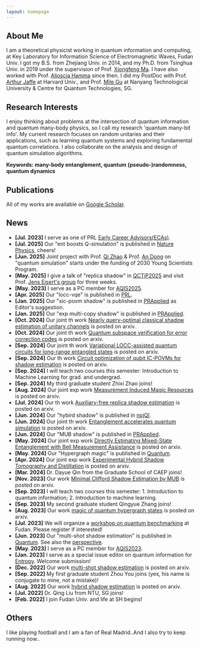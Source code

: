 ```yaml
---
layout: homepage
---
```


## About Me

I am a theoretical physicist working in quantum information and computing, at Key Laboratory for Information Science of Electromagnetic Waves, Fudan Univ. I got my B.S. from Zhejiang Univ. in 2014, and my Ph.D. from Tsinghua Univ. in 2019 under the supervision of Prof. [Xiongfeng Ma](https://iiis.tsinghua.edu.cn/maxiongfeng/). I have also worked with Prof. [Alioscia Hamma](https://www.quantumphysics.fun/) since then. I did my PostDoc with Prof. [Arthur Jaffe](https://mathpicture.fas.harvard.edu/) at Harvard Univ., and Prof. [Mile Gu](https://www.quantumcomplexity.org/milegu/) at Nanyang Technological University & Centre for Quantum Technologies, SG.

## Research Interests
I enjoy thinking about problems at the intersection of quantum information and quantum many-body physics, so I call my research 'quantum many-bit info'. 
My current research focuses on random unitaries and their applications, such as learning quantum systems and exploring fundamental quantum correlations. I also collaborate on the analysis and design of quantum simulation algorithms.

**Keywords: many-body entanglement, quantum (pseudo-)randomness, quantum dynamics**


## Publications
All of my works are available on [Google Scholar](https://scholar.google.com/citations?view_op=list_works&hl=en&hl=en&user=oQ_tbtYAAAAJ&sortby=pubdate).

## News
- **[Jul. 2023]** I serve as one of PRL [Early Career Advisors(ECAs)](https://journals.aps.org/prl/staff#early).
- **[Jul. 2025]** Our "ent boosts Q-simulation" is published in [Nature Physics](https://www.nature.com/articles/s41567-025-02945-2), cheers!
- **[Jun. 2025]** Joint project with Prof. [Qi Zhao](https://qizhao-quantum.github.io/) & Prof. [An Dong](https://dong-an.github.io/) on "quantum simulation" starts under the funding of 2030 Young Scientists Program.
- **[May. 2025]** I give a talk of "replica shadow" in [QCTiP2025](https://qctip2025.com/program/) and visit Prof. [Jens Eisert's group](https://www.physik.fu-berlin.de/en/einrichtungen/ag/ag-eisert/index.html) for three weeks.
- **[May. 2023]** I serve as a PC member for [AQIS2025](http://aqis-conf.org/2025/).
- **[Apr. 2025]** Our "locc-vqe" is published in [PRL](https://journals.aps.org/prl/abstract/10.1103/PhysRevLett.134.170601).
- **[Jan. 2025]** Our "sic-povm shadow" is published in [PRApplied](https://journals.aps.org/prapplied/abstract/10.1103/PhysRevApplied.23.014021) as Editor's suggestion.
- **[Jan. 2025]** Our "exp multi-copy shadow" is published in [PRApplied](https://journals.aps.org/prapplied/abstract/10.1103/PhysRevApplied.23.014075).
- **[Oct. 2024]** Our joint th work [Nearly query-optimal classical shadow estimation of unitary channels](https://arxiv.org/abs/2410.14538) is posted on arxiv.
- **[Oct. 2024]** Our joint th work [Quantum subspace verification for error correction codes](https://arxiv.org/abs/2410.12551) is posted on arxiv.
- **[Sep. 2024]** Our joint th work [Variational LOCC-assisted quantum circuits for long-range entangled states](https://arxiv.org/abs/2409.07281) is posted on arxiv.
- **[Sep. 2024]** Our th work [Circuit optimization of qubit IC-POVMs for shadow estimation](https://arxiv.org/abs/2409.05676) is posted on arxiv.
- **[Sep. 2024]** I will teach two courses this semester: Introduction to Machine Learning for grad. and undergrad.
- **[Sep. 2024]** My third graduate student Zhixi Zhao joins!
- **[Aug. 2024]** Our joint exp work [Measurement Induced Magic Resources](https://arxiv.org/abs/2408.01980) is posted on arxiv.
- **[Jul. 2024]** Our th work [Auxiliary-free replica shadow estimation](https://arxiv.org/abs/2407.20865) is posted on arxiv.
- **[Jun. 2024]** Our "hybird shadow" is published in [npjQI](https://www.nature.com/articles/s41534-024-00846-5).
- **[Jun. 2024]** Our joint th work [Entanglement accelerates quantum simulation](https://arxiv.org/abs/2406.02379) is posted on arxiv.
- **[Jun. 2024]** Our "MUB shadow" is published in [PRApplied](https://journals.aps.org/prapplied/abstract/10.1103/PhysRevApplied.21.064001).
- **[May. 2024]** Our joint exp work [Directly Estimating Mixed-State Entanglement with Bell Measurement Assistance](https://arxiv.org/abs/2405.20696) is posted on arxiv.
- **[May. 2024]** Our "Hypergraph magic" is published in [Quantum](https://quantum-journal.org/papers/q-2024-05-21-1351/).
- **[Apr. 2024]** Our joint exp work [Experimental Hybrid Shadow Tomography and Distillation](https://arxiv.org/pdf/2404.11850) is posted on arxiv.
- **[Mar. 2024]** Dr. Dayue Qin from the Graduate School of CAEP joins!
- **[Nov. 2023]** Our work [Minimal Clifford Shadow Estimation by MUB](https://arxiv.org/pdf/2310.18749.pdf) is posted on arxiv.
- **[Sep. 2023]** I will teach two courses this semester: 1. Introduction to quantum information; 2. Introduction to machine learning.
- **[Sep. 2023]** My second graduate student Qingyue Zhang joins!
- **[Aug. 2023]** Our work [magic of quantum hypergraph states](https://arxiv.org/pdf/2308.01886.pdf) is posted on arxiv.
- **[Jul. 2023]** We will organize a [workshop on quantum benchmarking](http://iwqcvv2023.top) at Fudan. Please register if interested!
- **[Jun. 2023]** Our "multi-shot shadow estimation" is published in [Quantum](https://quantum-journal.org/papers/q-2023-06-29-1044/). See also the [perspective](https://quantum-journal.org/views/qv-2023-06-29-74/).
- **[May. 2023]** I serve as a PC member for [AQIS2023](http://aqis-conf.org/2023/).
- **[Jan. 2023]** I serve as a special issue editor on quantum information for [Entropy](https://www.mdpi.com/journal/entropy/special_issues/XL5MU6PRKV). Welcome submission!
- **[Dec. 2022]** Our work [multi-shot shadow estimation](https://arxiv.org/abs/2212.11068.pdf) is posted on arxiv.
- **[Sep. 2022]** My first graduate student Zhou You joins (yes, his name is conjugate to mine, not a mistake)!
- **[Aug. 2022]** Our work [hybrid shadow estimation](https://arxiv.org/abs/2208.08416) is posted on arxiv.
- **[Jul. 2022]** Dr. Qing Liu from NTU, SG joins!
- **[Feb. 2022]** I join Fudan Univ. and life at SH begins!


## Others
I like playing football and I am a fan of Real Madrid..And I also try to keep running now..
